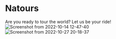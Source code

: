 # Natours
Are you ready to tour the world? Let us be your ride! 
![Screenshot from 2022-10-14 12-47-40](https://user-images.githubusercontent.com/67459221/198379477-404416d2-54c1-43c0-bce8-f7cae264214d.png)
![Screenshot from 2022-10-27 20-18-37](https://user-images.githubusercontent.com/67459221/198379492-6c854f4a-7569-4837-a226-5acb35d3c5fc.png)
